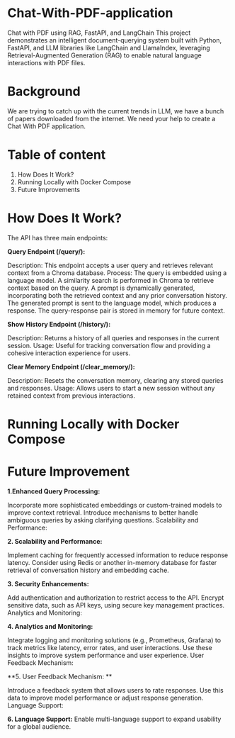 # Chat-With-PDF-application
Chat with PDF using RAG, FastAPI, and LangChain This project demonstrates an intelligent document-querying system built with Python, FastAPI, and LLM libraries like LangChain and LlamaIndex, leveraging Retrieval-Augmented Generation (RAG) to enable natural language interactions with PDF files.

# Background
We are trying to catch up with the current trends in LLM, we have a bunch of papers
downloaded from the internet. We need your help to create a Chat With PDF application.

# Table of content
  1. How Does It Work?
  2. Running Locally with Docker Compose
  3. Future Improvements


# How Does It Work?
The API has three main endpoints:

**Query Endpoint (/query/):**

  Description: This endpoint accepts a user query and retrieves relevant context from a Chroma database.
  Process:
  The query is embedded using a language model.
  A similarity search is performed in Chroma to retrieve context based on the query.
  A prompt is dynamically generated, incorporating both the retrieved context and any prior conversation history.
  The generated prompt is sent to the language model, which produces a response.
  The query-response pair is stored in memory for future context.

**Show History Endpoint (/history/):**

  Description: Returns a history of all queries and responses in the current session.
  Usage: Useful for tracking conversation flow and providing a cohesive interaction experience for users.

**Clear Memory Endpoint (/clear_memory/):**

  Description: Resets the conversation memory, clearing any stored queries and responses.
  Usage: Allows users to start a new session without any retained context from previous interactions.


# Running Locally with Docker Compose

# Future Improvement

**1.Enhanced Query Processing:**

Incorporate more sophisticated embeddings or custom-trained models to improve context retrieval.
Introduce mechanisms to better handle ambiguous queries by asking clarifying questions.
Scalability and Performance:

**2. Scalability and Performance:**
   
Implement caching for frequently accessed information to reduce response latency.
Consider using Redis or another in-memory database for faster retrieval of conversation history and embedding cache.

**3. Security Enhancements:**

Add authentication and authorization to restrict access to the API.
Encrypt sensitive data, such as API keys, using secure key management practices.
Analytics and Monitoring:

**4. Analytics and Monitoring:**

Integrate logging and monitoring solutions (e.g., Prometheus, Grafana) to track metrics like latency, error rates, and user interactions.
Use these insights to improve system performance and user experience.
User Feedback Mechanism:

**5. User Feedback Mechanism: **

Introduce a feedback system that allows users to rate responses. Use this data to improve model performance or adjust response generation.
Language Support:

**6. Language Support:**
Enable multi-language support to expand usability for a global audience.

